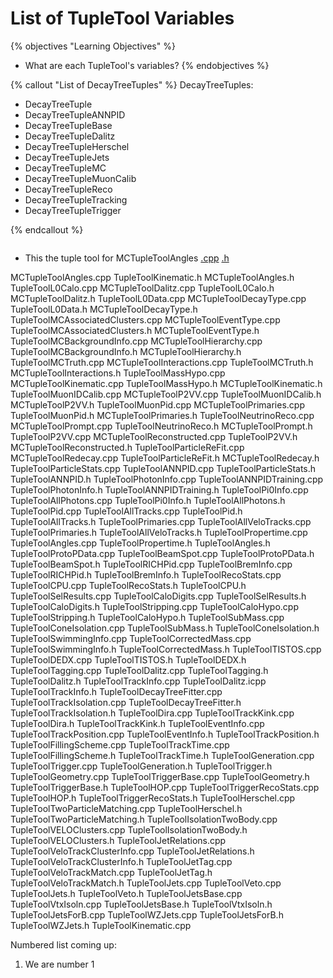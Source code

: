 # List of TupleTool Variables

{% objectives "Learning Objectives" %}
* What are each TupleTool's variables?
{% endobjectives %} 

{% callout "List of DecayTreeTuples" %}
DecayTreeTuples:

 -  DecayTreeTuple 
 -  DecayTreeTupleANNPID 
 -  DecayTreeTupleBase 
 -  DecayTreeTupleDalitz 
 -  DecayTreeTupleHerschel 
 -  DecayTreeTupleJets 
 -  DecayTreeTupleMC 
 -  DecayTreeTupleMuonCalib 
 -  DecayTreeTupleReco 
 -  DecayTreeTupleTracking 
 -  DecayTreeTupleTrigger 

{% endcallout %} 

```python

```

- This the tuple tool for MCTupleToolAngles 
[.cpp](MCTupleToolAngles.html) 
[.h](MCTupleToolAngles2.html) 
 

MCTupleToolAngles.cpp			TupleToolKinematic.h
MCTupleToolAngles.h			TupleToolL0Calo.cpp
MCTupleToolDalitz.cpp			TupleToolL0Calo.h
MCTupleToolDalitz.h			TupleToolL0Data.cpp
MCTupleToolDecayType.cpp		TupleToolL0Data.h
MCTupleToolDecayType.h			TupleToolMCAssociatedClusters.cpp
MCTupleToolEventType.cpp		TupleToolMCAssociatedClusters.h
MCTupleToolEventType.h			TupleToolMCBackgroundInfo.cpp
MCTupleToolHierarchy.cpp		TupleToolMCBackgroundInfo.h
MCTupleToolHierarchy.h			TupleToolMCTruth.cpp
MCTupleToolInteractions.cpp		TupleToolMCTruth.h
MCTupleToolInteractions.h		TupleToolMassHypo.cpp
MCTupleToolKinematic.cpp		TupleToolMassHypo.h
MCTupleToolKinematic.h			TupleToolMuonIDCalib.cpp
MCTupleToolP2VV.cpp			TupleToolMuonIDCalib.h
MCTupleToolP2VV.h			TupleToolMuonPid.cpp
MCTupleToolPrimaries.cpp		TupleToolMuonPid.h
MCTupleToolPrimaries.h			TupleToolNeutrinoReco.cpp
MCTupleToolPrompt.cpp			TupleToolNeutrinoReco.h
MCTupleToolPrompt.h			TupleToolP2VV.cpp
MCTupleToolReconstructed.cpp		TupleToolP2VV.h
MCTupleToolReconstructed.h		TupleToolParticleReFit.cpp
MCTupleToolRedecay.cpp			TupleToolParticleReFit.h
MCTupleToolRedecay.h			TupleToolParticleStats.cpp
TupleToolANNPID.cpp			TupleToolParticleStats.h
TupleToolANNPID.h			TupleToolPhotonInfo.cpp
TupleToolANNPIDTraining.cpp		TupleToolPhotonInfo.h
TupleToolANNPIDTraining.h		TupleToolPi0Info.cpp
TupleToolAllPhotons.cpp			TupleToolPi0Info.h
TupleToolAllPhotons.h			TupleToolPid.cpp
TupleToolAllTracks.cpp			TupleToolPid.h
TupleToolAllTracks.h			TupleToolPrimaries.cpp
TupleToolAllVeloTracks.cpp		TupleToolPrimaries.h
TupleToolAllVeloTracks.h		TupleToolPropertime.cpp
TupleToolAngles.cpp			TupleToolPropertime.h
TupleToolAngles.h			TupleToolProtoPData.cpp
TupleToolBeamSpot.cpp			TupleToolProtoPData.h
TupleToolBeamSpot.h			TupleToolRICHPid.cpp
TupleToolBremInfo.cpp			TupleToolRICHPid.h
TupleToolBremInfo.h			TupleToolRecoStats.cpp
TupleToolCPU.cpp			TupleToolRecoStats.h
TupleToolCPU.h				TupleToolSelResults.cpp
TupleToolCaloDigits.cpp			TupleToolSelResults.h
TupleToolCaloDigits.h			TupleToolStripping.cpp
TupleToolCaloHypo.cpp			TupleToolStripping.h
TupleToolCaloHypo.h			TupleToolSubMass.cpp
TupleToolConeIsolation.cpp		TupleToolSubMass.h
TupleToolConeIsolation.h		TupleToolSwimmingInfo.cpp
TupleToolCorrectedMass.cpp		TupleToolSwimmingInfo.h
TupleToolCorrectedMass.h		TupleToolTISTOS.cpp
TupleToolDEDX.cpp			TupleToolTISTOS.h
TupleToolDEDX.h				TupleToolTagging.cpp
TupleToolDalitz.cpp			TupleToolTagging.h
TupleToolDalitz.h			TupleToolTrackInfo.cpp
TupleToolDalitz.icpp			TupleToolTrackInfo.h
TupleToolDecayTreeFitter.cpp		TupleToolTrackIsolation.cpp
TupleToolDecayTreeFitter.h		TupleToolTrackIsolation.h
TupleToolDira.cpp			TupleToolTrackKink.cpp
TupleToolDira.h				TupleToolTrackKink.h
TupleToolEventInfo.cpp			TupleToolTrackPosition.cpp
TupleToolEventInfo.h			TupleToolTrackPosition.h
TupleToolFillingScheme.cpp		TupleToolTrackTime.cpp
TupleToolFillingScheme.h		TupleToolTrackTime.h
TupleToolGeneration.cpp			TupleToolTrigger.cpp
TupleToolGeneration.h			TupleToolTrigger.h
TupleToolGeometry.cpp			TupleToolTriggerBase.cpp
TupleToolGeometry.h			TupleToolTriggerBase.h
TupleToolHOP.cpp			TupleToolTriggerRecoStats.cpp
TupleToolHOP.h				TupleToolTriggerRecoStats.h
TupleToolHerschel.cpp			TupleToolTwoParticleMatching.cpp
TupleToolHerschel.h			TupleToolTwoParticleMatching.h
TupleToolIsolationTwoBody.cpp		TupleToolVELOClusters.cpp
TupleToolIsolationTwoBody.h		TupleToolVELOClusters.h
TupleToolJetRelations.cpp		TupleToolVeloTrackClusterInfo.cpp
TupleToolJetRelations.h			TupleToolVeloTrackClusterInfo.h
TupleToolJetTag.cpp			TupleToolVeloTrackMatch.cpp
TupleToolJetTag.h			TupleToolVeloTrackMatch.h
TupleToolJets.cpp			TupleToolVeto.cpp
TupleToolJets.h				TupleToolVeto.h
TupleToolJetsBase.cpp			TupleToolVtxIsoln.cpp
TupleToolJetsBase.h			TupleToolVtxIsoln.h
TupleToolJetsForB.cpp			TupleToolWZJets.cpp
TupleToolJetsForB.h			TupleToolWZJets.h
TupleToolKinematic.cpp

Numbered list coming up:

  1. We are number 1

